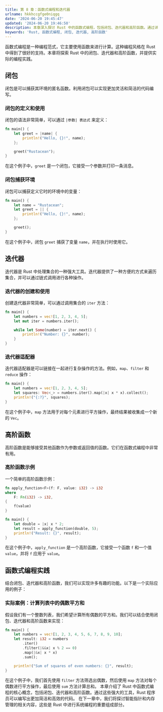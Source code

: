 ```yaml
---
title: 第 8 章：函数式编程和迭代器
urlname: hkkhccgfge0niqgq
date: '2024-06-20 19:45:47'
updated: '2024-06-20 19:46:50'
description: 本章深入探讨 Rust 中的函数式编程，包括闭包、迭代器和高阶函数。通过详细的代码示例和解释，帮助读者掌握这些强大的编程工具。
keywords: 'Rust, 函数式编程, 闭包, 迭代器, 高阶函数'
---
```

函数式编程是一种编程范式，它主要使用函数来进行计算。这种编程风格在 Rust 中得到了很好的支持。本章将探索 Rust 中的闭包、迭代器和高阶函数，并提供实际的编程实践。
## 闭包
闭包是可以捕获其环境的匿名函数。利用闭包可以实现更加灵活和简洁的代码编写。
### 闭包的定义和使用
闭包的语法非常简单，可以通过 `|参数| 表达式` 来定义：
```rust
fn main() {
    let greet = |name| {
        println!("Hello, {}!", name);
    };

    greet("Rustacean");
}
```
在这个例子中，`greet` 是一个闭包，它接受一个参数并打印一条消息。
### 闭包捕获环境
闭包可以捕获定义它时的环境中的变量：
```rust
fn main() {
    let name = "Rustacean";
    let greet = || {
        println!("Hello, {}!", name);
    };

    greet();
}
```
在这个例子中，闭包 `greet` 捕获了变量 `name`，并在执行时使用它。
## 迭代器
迭代器是 Rust 中处理集合的一种强大工具。迭代器提供了一种方便的方式来遍历集合，并可以通过链式调用进行各种操作。
### 迭代器的创建和使用
创建迭代器非常简单，可以通过调用集合的 `iter` 方法：
```rust
fn main() {
    let numbers = vec![1, 2, 3, 4, 5];
    let mut iter = numbers.iter();

    while let Some(number) = iter.next() {
        println!("Number: {}", number);
    }
}
```
### 迭代器适配器
迭代器适配器是可以链接在一起进行复杂操作的方法。例如，`map`、`filter` 和 `reduce` 操作：
```rust
fn main() {
    let numbers = vec![1, 2, 3, 4, 5];
    let squares: Vec<_> = numbers.iter().map(|x| x * x).collect();
    println!("{:?}", squares);
}
```
在这个例子中，`map` 方法用于对每个元素进行平方操作，最终结果被收集成一个新的 `Vec`。
## 高阶函数
高阶函数是能够接受其他函数作为参数或返回值的函数。它们在函数式编程中非常有用。
### 高阶函数示例
一个简单的高阶函数示例：
```rust
fn apply_function<F>(f: F, value: i32) -> i32
where
    F: Fn(i32) -> i32,
{
    f(value)
}

fn main() {
    let double = |x| x * 2;
    let result = apply_function(double, 5);
    println!("Result: {}", result);
}
```
在这个例子中，`apply_function` 是一个高阶函数，它接受一个函数 `f` 和一个值 `value`，并将 `f` 应用于 `value`。
## 函数式编程实践
结合闭包、迭代器和高阶函数，我们可以实现许多有趣的功能。以下是一个实际应用的例子：
### 实际案例：计算列表中的偶数平方和
假设我们有一个整数列表，我们希望计算所有偶数的平方和。我们可以结合使用闭包、迭代器和高阶函数来实现：
```rust
fn main() {
    let numbers = vec![1, 2, 3, 4, 5, 6, 7, 8, 9, 10];
    let result: i32 = numbers
        .iter()
        .filter(|&&x| x % 2 == 0)
        .map(|&x| x * x)
        .sum();

    println!("Sum of squares of even numbers: {}", result);
}
```
在这个例子中，我们首先使用 `filter` 方法筛选出偶数，然后使用 `map` 方法对每个偶数进行平方操作，最后使用 `sum` 方法计算总和。
本章介绍了 Rust 中函数式编程的核心概念，包括闭包、迭代器和高阶函数。通过这些强大的工具，Rust 程序员可以编写出更加简洁和高效的代码。
在下一章中，我们将探讨智能指针和内存管理的相关内容，这些是 Rust 中进行系统编程的重要组成部分。
